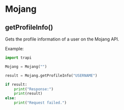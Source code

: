 # Mojang

## getProfileInfo()

Gets the profile information of a user on the Mojang API.

Example:

```python
import trapi

Mojang = Mojang("")

result = Mojang.getProfileInfo("USERNAME")

if result:
    print("Response:")
    print(result)
else:
    print("Request failed.")
```